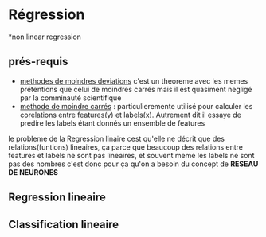 # Régression
*non linear regression
## prés-requis 
* <a href="">methodes de moindres deviations</a> c'est un theoreme avec les memes prétentions que celui de moindres carrés mais il est quasiment negligé par la comminauté scientifique 
* <a href="https://github.com/talisma-cassoma/The-method-of-least-squares-on-Matlab">methode de moindre carrés</a> : particulieremente utilisé pour calculer les corelations entre features(y) et labels(x). Autrement dit il essaye de predire les labels étant donnés un ensemble de features 

le probleme de la Regression linaire cest qu'elle ne décrit que des relations(funtions) lineaires, ça parce que beaucoup des relations entre features et labels ne sont pas lineaires, et souvent meme les labels ne sont pas des nombres 
c'est donc pour ça qu'on a besoin du concept de <strong>RESEAU DE NEURONES</strong> 

   ## Regression lineaire 
   
   
   ## Classification lineaire

